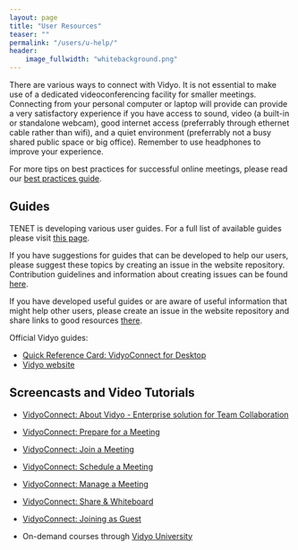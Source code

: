 ```yaml
---
layout: page
title: "User Resources"
teaser: ""
permalink: "/users/u-help/"
header:
    image_fullwidth: "whitebackground.png"
---
```


There are various ways to connect with Vidyo. It is not essential to make use of a dedicated videoconferencing facility for smaller meetings. Connecting from your personal computer or laptop will provide can provide a very satisfactory experience if you have access to sound, video (a built-in or standalone webcam), good internet access (preferrably through ethernet cable rather than wifi), and a quiet environment (preferrably not a busy shared public space or big office). Remember to use headphones to improve your experience.

For more tips on best practices for successful online meetings, please read our [best practices guide](https://tenet-rccpii.github.io/TENET-VideoConferencing/u-best-practices).

## Guides

TENET is developing various user guides. For a full list of available guides please visit [this page](https://tenet-rccpii.github.io/TENET-VideoConferencing/u-guides).

If you have suggestions for guides that can be developed to help our users, please suggest these topics by creating an issue in the website repository. Contribution guidelines and information about creating issues can be found [here](https://github.com/TENET-RCCPII/TENET-VideoConferencing/blob/gh-pages/Contribute.md).

If you have developed useful guides or are aware of useful information that might help other users, please create an issue in the website repository and share links to good resources [there](https://github.com/TENET-RCCPII/TENET-VideoConferencing/blob/gh-pages/Contribute.md).

Official Vidyo guides:

- [Quick Reference Card: VidyoConnect for Desktop](https://support.vidyocloud.com/hc/en-us/articles/226946247-Quick-Reference-Card-VidyoConnect-for-Desktop-Meeting-Organizers)
- [Vidyo website](https://www.vidyo.com/)


## Screencasts and Video Tutorials

- [VidyoConnect: About Vidyo - Enterprise solution for Team Collaboration](https://www.vidyo.com/resource/vidyoconnect-an-enterprise-meeting-solution-for-team-collaboration)
- [VidyoConnect: Prepare for a Meeting](https://www.vidyo.com/resource/vidyoconnect-prepare-in-a-snap)
- [VidyoConnect: Join a Meeting](https://www.vidyo.com/resource/vidyoconnect-join-in-a-snap)
- [VidyoConnect: Schedule a Meeting](https://www.vidyo.com/resource/vidyoconnect-schedule-in-a-snap)
- [VidyoConnect: Manage a Meeting](https://www.vidyo.com/resource/vidyoconnect-manage-in-a-snap)
- [VidyoConnect: Share & Whiteboard](https://www.vidyo.com/resource/vidyoconnect-share-whiteboard-in-a-snap)
- [VidyoConnect: Joining as Guest](https://www.vidyo.com/resource/vidyoconnect-for-meeting-guests)

- On-demand courses through [Vidyo University](https://vidyouniversity.ier.tcconline.com/)



